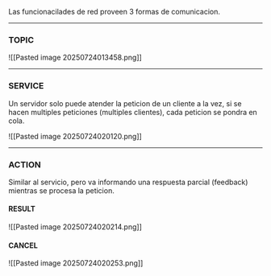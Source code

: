 Las funcionacilades de red proveen 3 formas de comunicacion.

---
### TOPIC
![[Pasted image 20250724013458.png]]

---
### SERVICE
Un servidor solo puede atender la peticion de un cliente a la vez, si se hacen multiples peticiones (multiples clientes), cada peticion se pondra en cola.

![[Pasted image 20250724020120.png]]

---
### ACTION
Similar al servicio, pero va informando una respuesta parcial (feedback) mientras se procesa la peticion.

#### RESULT
![[Pasted image 20250724020214.png]]

#### CANCEL
![[Pasted image 20250724020253.png]]